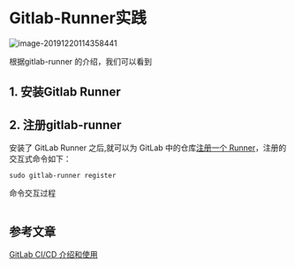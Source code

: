 # Gitlab-Runner实践

![image-20191220114358441](https://cdn.jsdelivr.net/gh/MrJackC/PicGoImages/other/202404231020871.png)

根据gitlab-runner 的介绍，我们可以看到

## 1. 安装Gitlab Runner

## 2. 注册gitlab-runner

安装了 GitLab Runner 之后,就可以为 GitLab 中的仓库[注册一个 Runner](https://docs.gitlab.com/runner/register/index.html)，注册的交互式命令如下：

```
sudo gitlab-runner register
```

命令交互过程

```

```

## 参考文章

[GitLab CI/CD 介绍和使用](https://blinkfox.github.io/2018/11/22/ruan-jian-gong-ju/devops/gitlab-ci-jie-shao-he-shi-yong/)
